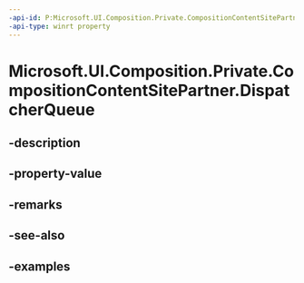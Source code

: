 ```yaml
---
-api-id: P:Microsoft.UI.Composition.Private.CompositionContentSitePartner.DispatcherQueue
-api-type: winrt property
---
```


# Microsoft.UI.Composition.Private.CompositionContentSitePartner.DispatcherQueue

<!--
public Microsoft.System.DispatcherQueue DispatcherQueue { get; }
-->


## -description

## -property-value

## -remarks

## -see-also

## -examples


